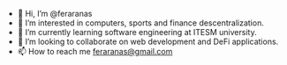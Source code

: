 - 👋 Hi, I’m @feraranas
- 👀 I’m interested in computers, sports and finance descentralization.
- 🌱 I’m currently learning software engineering at ITESM university.
- 💞️ I’m looking to collaborate on web development and DeFi applications.
- 📫 How to reach me feraranas@gmail.com

<!---
feraranas/feraranas is a ✨ special ✨ repository because its `README.md` (this file) appears on your GitHub profile.
You can click the Preview link to take a look at your changes.
--->
